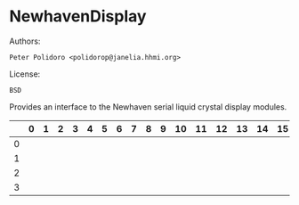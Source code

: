 NewhavenDisplay
===============

Authors:

    Peter Polidoro <polidorop@janelia.hhmi.org>

License:

    BSD

Provides an interface to the Newhaven serial liquid crystal display
modules.

|   | 0 | 1 | 2 | 3 | 4 | 5 | 6 | 7 | 8 | 9 | 10 | 11 | 12 | 13 | 14 | 15 | 16 | 17 | 18 | 19 |
|---|---|---|---|---|---|---|---|---|---|---|----|----|----|----|----|----|----|----|----|----|
| 0 |   |   |   |   |   |   |   |   |   |   |    |    |    |    |    |    |    |    |    |    |
| 1 |   |   |   |   |   |   |   |   |   |   |    |    |    |    |    |    |    |    |    |    |
| 2 |   |   |   |   |   |   |   |   |   |   |    |    |    |    |    |    |    |    |    |    |
| 3 |   |   |   |   |   |   |   |   |   |   |    |    |    |    |    |    |    |    |    |    |
